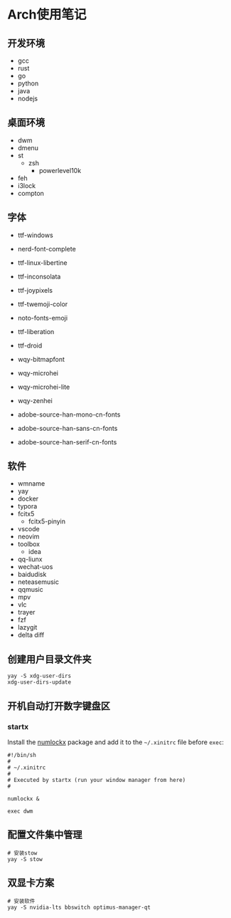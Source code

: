 # Arch使用笔记

## 开发环境
- gcc
- rust
- go
- python
- java
- nodejs

## 桌面环境
- dwm
- dmenu
- st
  - zsh
    - powerlevel10k
- feh
- i3lock
- compton

## 字体
- ttf-windows
- nerd-font-complete
- ttf-linux-libertine
- ttf-inconsolata
- ttf-joypixels
- ttf-twemoji-color
- noto-fonts-emoji
- ttf-liberation
- ttf-droid

- wqy-bitmapfont
- wqy-microhei
- wqy-microhei-lite
- wqy-zenhei
- adobe-source-han-mono-cn-fonts
- adobe-source-han-sans-cn-fonts
- adobe-source-han-serif-cn-fonts

## 软件
- wmname
- yay
- docker
- typora
- fcitx5
  - fcitx5-pinyin
- vscode
- neovim
- toolbox
  - idea
- qq-liunx
- wechat-uos
- baidudisk
- neteasemusic
- qqmusic
- mpv
- vlc
- trayer
- fzf
- lazygit
- delta diff

##  创建用户目录文件夹 

```shell
yay -S xdg-user-dirs
xdg-user-dirs-update
```

## 开机自动打开数字键盘区

### startx

Install the [numlockx](https://archlinux.org/packages/?name=numlockx) package and add it to the `~/.xinitrc` file before `exec`:

```shell
#!/bin/sh
#
# ~/.xinitrc
#
# Executed by startx (run your window manager from here)
#

numlockx &

exec dwm
```

## 配置文件集中管理

```shell
# 安装stow
yay -S stow
```

## 双显卡方案
```shell
# 安装软件
yay -S nvidia-lts bbswitch optimus-manager-qt
```





